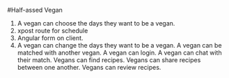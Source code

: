 #Half-assed Vegan
1. A vegan can choose the days they want to be a vegan.
2. xpost route for schedule 
2. Angular form on client.
1. A vegan can change the days they want to be a vegan.
A vegan can be matched with another vegan.
A vegan can login. 
A vegan can chat with their match.
Vegans can find recipes.
Vegans can share recipes between one another.
Vegans can review recipes.